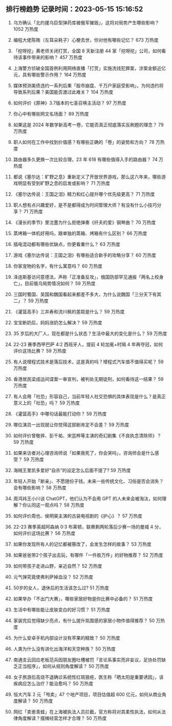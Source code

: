 
## 排行榜趋势 记录时间：2023-05-15 15:16:52
  
  1. 乌方确认「北约援乌巨型弹药库被俄军摧毁」，这将对局势产生哪些影响？ 1052 万热度
    
  2. 编程大佬陈皓（左耳朵耗子）心梗去世，你对他有哪些记忆？ 673 万热度
    
  3. 「挖呀挖」黄老师关闭打赏，全国 8 天新注册 44 家「挖呀挖」公司，如何看待该事件带来的影响？ 457 万热度
    
  4. 上海警方侦破全国首例利用网络直播「打赏」实施洗钱犯罪案，涉案金额近亿元，具有哪些警示作用？ 164 万热度
    
  5. 媒体预测美债违约一系列后果「股市崩盘、千万户家庭受影响」，为何违约将导致系列后果？美国能否渡过此难关？ 104 万热度
    
  6. 如何评价《原神》3.7版本的七圣召唤主活动？ 97 万热度
    
  7. 你心中有哪些网文名场面？ 89 万热度
    
  8. 如果这是 2024 年数学新高考一卷，它能否真正彻底落实反刷题的理念？ 79 万热度
    
  9. 职人如何在工作中找到价值感？有哪些正确的「卷」的姿势和方向？ 78 万热度
    
  10. 路由器多久更换一次比较合理，23 年 618 有哪些值得入手的路由器？ 74 万热度
    
  11. 都说《塞尔达：旷野之息》重新定义了开放世界游戏，那么这六年来，哪些游戏明显有受到旷野之息的启发或影响？ 71 万热度
    
  12. 《塞尔达传说：王国之泪》精力和红心提升哪个优先级更高？ 71 万热度
    
  13. 职人想有点兴趣爱好，是不是都得成为时间管理大师？有没有什么小技巧分享？ 71 万热度
    
  14. 《漫长的季节》里沈墨为什么拒绝弹奏《纤夫的爱》钢琴曲？ 70 万热度
    
  15. 蒸烤箱一体机好用吗，跟单独的蒸箱、烤箱有什么区别？ 66 万热度
    
  16. 插电混动都有哪些优缺点，你更看重什么？ 63 万热度
    
  17. 游戏《塞尔达传说：王国之泪》有哪些适合新手的攻略分享？ 60 万热度
    
  18. 你家宠物的名字，有什么寓意吗？ 60 万热度
    
  19. 泽连斯基访问意德法，声称「正准备反攻」，俄国防部罕见通报「两名上校身亡」，目前俄乌局势情况如何？ 59 万热度
    
  20. 三国时蜀国、吴国和魏国看起来都差不多大，为什么说魏国「三分天下有其二」？ 59 万热度
    
  21. 《灌篮高手》三井寿和流川枫的差距是什么？ 59 万热度
    
  22. 宝宝断奶后，妈妈涨奶怎么解决？ 59 万热度
    
  23. 35 岁后的大厂人，现在都是什么状态？生活中最大的变化是什么？ 59 万热度
    
  24. 22-23 赛季西甲巴萨 4:2 西班牙人，提前 4 轮加冕+时隔 4 年再夺冠，如何评价这场比赛？ 59 万热度
    
  25. 有人说增程式技术是落后技术，这是真的吗？增程式汽车值不值得买呢？ 59 万热度
    
  26. 香港居民梁成运间谍案一审宣判，被判处无期徒刑，如何看待这一结果？ 59 万热度
    
  27. 有人会用「社恐」形容自己，当前年轻人社交恐惧的具体表现是什么？是真正意义上的「社恐」吗？ 59 万热度
    
  28. 《灌篮高手》中哪句话最能打动你？ 59 万热度
    
  29. 哪位演员一出现就让你觉得这部剧肯定不会差？ 59 万热度
    
  30. 如何评价曾敬骅、彭千祐、宋芸桦等主演的奇幻剧集《不良执念清除师》？ 59 万热度
    
  31. 如果来访者对心理咨询师说「如果我死了，你会哭吗」，咨询师会是什么感受？ 59 万热度
    
  32. 海贼王里凯多爱好“自杀”的设定怎么后面不提了? 59 万热度
    
  33. 年轻人开始「断亲」、不愿随份子钱，未来一些传统文化、习俗是否会消失？会有哪些影响？ 58 万热度
    
  34. 周鸿祎王小川谈 ChatGPT，他们认为不会用 GPT 的人未来会被淘汰，如何理解？你认同这一观点吗？ 58 万热度
    
  35. 如何评价周也、侯明昊主演的古装电视剧的《护心》？ 57 万热度
    
  36. 22-23 赛季英超阿森纳 0:3 布莱顿，联赛剩两轮落后少赛一场的曼城 4 分，如何评价这场比赛？ 56 万热度
    
  37. 如果你发现所有人的记忆都被篡改了，会发生怎样的故事？ 53 万热度
    
  38. 如果爸爸带2个孩子出去玩，有哪件「一件胜万件」的好物推荐？ 52 万热度
    
  39. 如何带孩子走进山野，亲近自然？ 52 万热度
    
  40. 元气弹究竟使弗利萨掉血没？ 52 万热度
    
  41. 50岁的女人，退休后的生活该怎么过? 51 万热度
    
  42. 如果举办「不出门大赛」，哪些家居好物是你比赛中必备的？ 51 万热度
    
  43. 生活中有哪些能让皮肤变白的好习惯？ 51 万热度
    
  44. 家装完后觉得缺少亮点，有什么提升氛围感的家居小物件值得推荐？ 50 万热度
    
  45. 为什么安卓手机内部设计没有苹果的精致？ 50 万热度
    
  46. 人类为什么没有进化出海洋和天空种族？ 50 万热度
    
  47. 南通支云回应老板范兵因朋友圈吐槽被罚「言论系事实而非妄议，足协处罚缺乏正当程序」，如何从规则角度解读？ 50 万热度
    
  48. 女子旅游后高烧不退确诊系统性红斑狼疮，医生称「晒太阳是重要诱因」，该疾病应怎么治疗？能治愈吗？ 50 万热度
    
  49. 恒大汽车 2 元「甩卖」47 个地产项目，项目估值超 600 亿元，如何从商业角度解读？ 50 万热度
    
  50. 网红「卖崽青蛙」在上海被执法人员拦截，官方称将对其柔性执法，如何从法律角度解读？摆摊经营怎样才合理？ 50 万热度
    